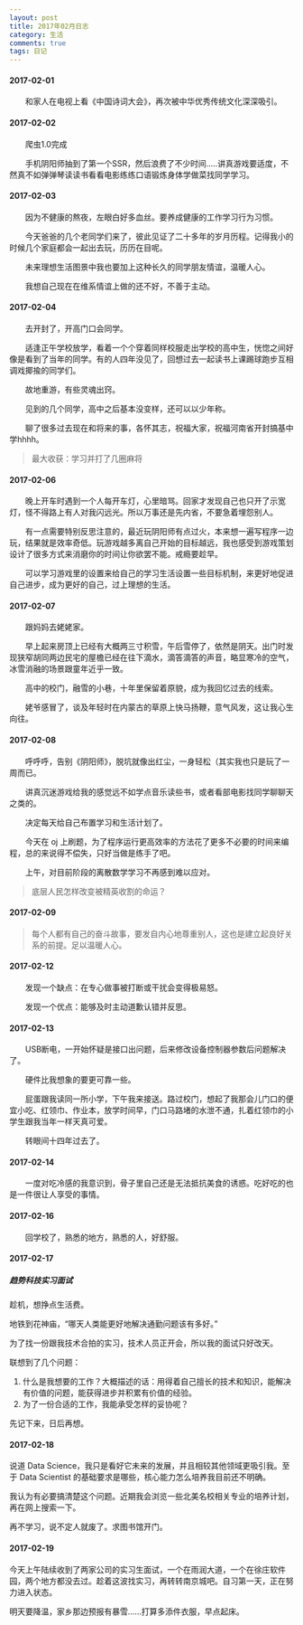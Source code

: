 ```yaml
---
layout: post
title: 2017年02月日志
category: 生活
comments: true
tags: 日记
---
```


#### 2017-02-01
&emsp;&emsp;和家人在电视上看《中国诗词大会》，再次被中华优秀传统文化深深吸引。

#### 2017-02-02
&emsp;&emsp;爬虫1.0完成

&emsp;&emsp;手机阴阳师抽到了第一个SSR，然后浪费了不少时间.....讲真游戏要适度，不然真不如弹弹琴读读书看看电影练练口语锻炼身体学做菜找同学学习。

#### 2017-02-03
&emsp;&emsp;因为不健康的熬夜，左眼白好多血丝。要养成健康的工作学习行为习惯。

&emsp;&emsp;今天爸爸的几个老同学们来了，彼此见证了二十多年的岁月历程。记得我小的时候几个家庭都会一起出去玩，历历在目呢。

&emsp;&emsp;未来理想生活图景中我也要加上这种长久的同学朋友情谊，温暖人心。

&emsp;&emsp;我想自己现在在维系情谊上做的还不好，不善于主动。

#### 2017-02-04
&emsp;&emsp;去开封了，开高门口会同学。

&emsp;&emsp;适逢正午学校放学，看着一个个穿着同样校服走出学校的高中生，恍惚之间好像是看到了当年的同学。有的人四年没见了，回想过去一起读书上课踢球跑步互相调戏揶揄的同学们。

&emsp;&emsp;故地重游，有些灵魂出窍。

&emsp;&emsp;见到的几个同学，高中之后基本没变样，还可以以少年称。

&emsp;&emsp;聊了很多过去现在和将来的事，各怀其志，祝福大家，祝福河南省开封搞基中学hhhh。

> 最大收获：学习并打了几圈麻将

#### 2017-02-06
&emsp;&emsp;晚上开车时遇到一个人每开车灯，心里暗骂。回家才发现自己也只开了示宽灯，怪不得路上有人对我闪远光。所以万事还是先内省，不要急着埋怨别人。

&emsp;&emsp;有一点需要特别反思注意的，最近玩阴阳师有点过火，本来想一遍写程序一边玩，结果就是效率奇低。玩游戏越多离自己开始的目标越远，我也感受到游戏策划设计了很多方式来消磨你的时间让你欲罢不能。戒瘾要趁早。

&emsp;&emsp;可以学习游戏里的设置来给自己的学习生活设置一些目标机制，来更好地促进自己进步，成为更好的自己，过上理想的生活。

#### 2017-02-07
&emsp;&emsp;跟妈妈去姥姥家。

&emsp;&emsp;早上起来房顶上已经有大概两三寸积雪，午后雪停了，依然是阴天。出门时发现狭窄胡同两边民宅的屋檐已经在往下滴水，滴答滴答的声音，略显寒冷的空气，冰雪消融的场景跟童年近乎一致。

&emsp;&emsp;高中的校门，融雪的小巷，十年里保留着原貌，成为我回忆过去的线索。

&emsp;&emsp;姥爷感冒了，谈及年轻时在内蒙古的草原上快马扬鞭，意气风发，这让我心生向往。

#### 2017-02-08
&emsp;&emsp;呼呼呼，告别《阴阳师》，脱坑就像出红尘，一身轻松（其实我也只是玩了一周而已。

&emsp;&emsp;讲真沉迷游戏给我的感觉远不如学点音乐读些书，或者看部电影找同学聊聊天之类的。

&emsp;&emsp;决定每天给自己布置学习和生活计划了。

&emsp;&emsp;今天在 oj 上刷题，为了程序运行更高效率的方法花了更多不必要的时间来编程，总的来说得不偿失，只好当做是练手了吧。

&emsp;&emsp;上午，对目前阶段的离散数学学习不再感到难以应对。

> 底层人民怎样改变被精英收割的命运？

#### 2017-02-09

> 每个人都有自己的奋斗故事，要发自内心地尊重别人，这也是建立起良好关系的前提。足以温暖人心。


#### 2017-02-12
&emsp;&emsp;发现一个缺点：在专心做事被打断或干扰会变得极易怒。

&emsp;&emsp;发现一个优点：能够及时主动道歉认错并反思。

#### 2017-02-13
&emsp;&emsp;USB断电，一开始怀疑是接口出问题，后来修改设备控制器参数后问题解决了。

&emsp;&emsp;硬件比我想象的要更可靠一些。

&emsp;&emsp;屁蛋跟我读同一所小学，下午我来接送。路过校门，想起了我那会儿门口的便宜小吃、红领巾、作业本，放学时间早，门口马路堵的水泄不通，扎着红领巾的小学生跟我当年一样天真可爱。

&emsp;&emsp;转眼间十四年过去了。

#### 2017-02-14
&emsp;&emsp;一度对吃冷感的我意识到，骨子里自己还是无法抵抗美食的诱惑。吃好吃的也是一件很让人享受的事情。

#### 2017-02-16
&emsp;&emsp;回学校了，熟悉的地方，熟悉的人，好舒服。

#### 2017-02-17
##### 趋势科技实习面试
趁机，想挣点生活费。

地铁到花神庙，“哪天人类能更好地解决通勤问题该有多好。”

为了找一份跟我技术合拍的实习，技术人员正开会，所以我的面试只好改天。

联想到了几个问题：
1. 什么是我想要的工作？大概描述的话：用得着自己擅长的技术和知识，能解决有价值的问题，能获得进步并积累有价值的经验。
2. 为了一份合适的工作，我能承受怎样的妥协呢？

先记下来，日后再想。

#### 2017-02-18
说道 Data Science，我只是看好它未来的发展，并且相较其他领域更吸引我。至于 Data Scientist 的基础要求是哪些，核心能力怎么培养我目前还不明确。

我认为有必要搞清楚这个问题。近期我会浏览一些北美名校相关专业的培养计划，再在网上搜索一下。

再不学习，说不定人就废了。求图书馆开门。

#### 2017-02-19
今天上午陆续收到了两家公司的实习生面试，一个在雨润大道，一个在徐庄软件园，两个地方都没去过。趁着这波找实习，再转转南京城吧。自习第一天，正在努力进入状态。

明天要降温，家乡那边预报有暴雪......打算多添件衣服，早点起床。
